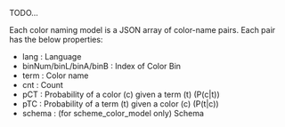 TODO...



Each color naming model is a JSON array of color-name pairs. Each pair has the below properties:

- lang : Language
- binNum/binL/binA/binB : Index of Color Bin
- term : Color name
- cnt : Count
- pCT : Probability of a color (c) given a term (t) (P(c|t))
- pTC : Probability of a term (t) given a color (c) (P(t|c))
- schema : (for scheme_color_model only) Schema